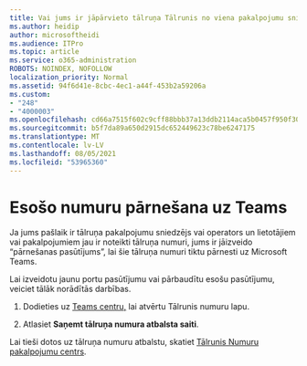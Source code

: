 ```yaml
---
title: Vai jums ir jāpārvieto tālruņa Tālrunis no viena pakalpojumu sniedzēja uz Microsoft?
ms.author: heidip
author: microsoftheidi
ms.audience: ITPro
ms.topic: article
ms.service: o365-administration
ROBOTS: NOINDEX, NOFOLLOW
localization_priority: Normal
ms.assetid: 94f6d41e-8cbc-4ec1-a44f-453b2a59206a
ms.custom:
- "248"
- "4000003"
ms.openlocfilehash: cd66a7515f602c9cff88bbb37a13ddb2114aca5b0457f950f3001e51869f59bb
ms.sourcegitcommit: b5f7da89a650d2915dc652449623c78be6247175
ms.translationtype: MT
ms.contentlocale: lv-LV
ms.lasthandoff: 08/05/2021
ms.locfileid: "53965360"
---
```

# <a name="port-existing-numbers-to-teams"></a>Esošo numuru pārnešana uz Teams

Ja jums pašlaik ir tālruņa pakalpojumu sniedzējs vai operators un lietotājiem vai pakalpojumiem jau ir noteikti tālruņa numuri, jums ir jāizveido “pārnešanas pasūtījums”, lai šie tālruņa numuri tiktu pārnesti uz Microsoft Teams.  

Lai izveidotu jaunu portu pasūtījumu vai pārbaudītu esošu pasūtījumu, veiciet tālāk norādītās darbības. 

1. Dodieties uz [Teams centru,](https://admin.teams.microsoft.com/phone-numbers) lai atvērtu Tālrunis numuru lapu. 

1. Atlasiet **Saņemt tālruņa numura atbalsta saiti**. 

Lai tieši dotos uz tālruņa numuru atbalstu, skatiet [Tālrunis Numuru pakalpojumu centrs](https://pstnsd.powerappsportals.com/).  